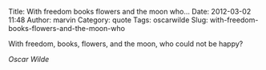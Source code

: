 Title: With freedom books flowers and the moon who...
Date: 2012-03-02 11:48
Author: marvin
Category: quote
Tags: oscarwilde
Slug: with-freedom-books-flowers-and-the-moon-who

With freedom, books, flowers, and the moon, who could not be happy?

<cite>Oscar Wilde</cite>

